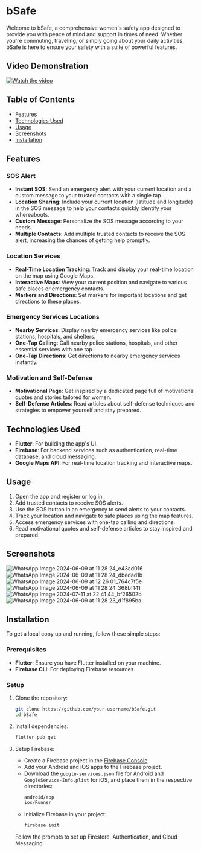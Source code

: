 # bSafe

Welcome to bSafe, a comprehensive women's safety app designed to provide you with peace of mind and support in times of need. Whether you're commuting, traveling, or simply going about your daily activities, bSafe is here to ensure your safety with a suite of powerful features.

## Video Demonstration

[![Watch the video](https://img.youtube.com/vi/gUbb2mIZKwU/0.jpg)](https://youtu.be/gUbb2mIZKwU)


## Table of Contents
- [Features](#features)
- [Technologies Used](#technologies-used)
- [Usage](#usage)
- [Screenshots](#screenshots)
- [Installation](#installation)

## Features

### SOS Alert
- **Instant SOS**: Send an emergency alert with your current location and a custom message to your trusted contacts with a single tap.
- **Location Sharing**: Include your current location (latitude and longitude) in the SOS message to help your contacts quickly identify your whereabouts.
- **Custom Message**: Personalize the SOS message according to your needs.
- **Multiple Contacts**: Add multiple trusted contacts to receive the SOS alert, increasing the chances of getting help promptly.

### Location Services
- **Real-Time Location Tracking**: Track and display your real-time location on the map using Google Maps.
- **Interactive Maps**: View your current position and navigate to various safe places or emergency contacts.
- **Markers and Directions**: Set markers for important locations and get directions to these places.

### Emergency Services Locations
- **Nearby Services**: Display nearby emergency services like police stations, hospitals, and shelters.
- **One-Tap Calling**: Call nearby police stations, hospitals, and other essential services with one tap.
- **One-Tap Directions**: Get directions to nearby emergency services instantly.

### Motivation and Self-Defense
- **Motivational Page**: Get inspired by a dedicated page full of motivational quotes and stories tailored for women.
- **Self-Defense Articles**: Read articles about self-defense techniques and strategies to empower yourself and stay prepared.

## Technologies Used
- **Flutter**: For building the app's UI.
- **Firebase**: For backend services such as authentication, real-time database, and cloud messaging.
- **Google Maps API**: For real-time location tracking and interactive maps.

## Usage

1. Open the app and register or log in.
2. Add trusted contacts to receive SOS alerts.
3. Use the SOS button in an emergency to send alerts to your contacts.
4. Track your location and navigate to safe places using the map features.
5. Access emergency services with one-tap calling and directions.
6. Read motivational quotes and self-defense articles to stay inspired and prepared.

## Screenshots
![WhatsApp Image 2024-06-09 at 11 28 24_e43ad016](https://github.com/ajax-39/CodeClauseInternship_bSafe/assets/129135590/df66c66c-b11d-4e8c-8236-d86ab80ad258)
![WhatsApp Image 2024-06-09 at 11 28 24_dbedad1b](https://github.com/ajax-39/CodeClauseInternship_bSafe/assets/129135590/d98e74fe-dd67-4dc6-ad9c-23dd7e43150e)
![WhatsApp Image 2024-06-09 at 12 26 01_764c7f5e](https://github.com/ajax-39/CodeClauseInternship_bSafe/assets/129135590/21954a1b-02c8-4ce0-a331-2613330ce3a7)
![WhatsApp Image 2024-06-09 at 11 28 24_368bf141](https://github.com/ajax-39/CodeClauseInternship_bSafe/assets/129135590/78f620b3-bb48-4b68-a4e2-96d5ffc9e3af)
![WhatsApp Image 2024-07-11 at 22 41 44_bf26502b](https://github.com/ajax-39/CodeClauseInternship_bSafe/assets/129135590/d6dd642c-cad3-4b26-9dd8-23a3fdf9a078)
![WhatsApp Image 2024-06-09 at 11 28 23_d1f895ba](https://github.com/ajax-39/CodeClauseInternship_bSafe/assets/129135590/bff30f8e-26e6-4a38-bff0-285e56939479)


## Installation

To get a local copy up and running, follow these simple steps:

### Prerequisites
- **Flutter**: Ensure you have Flutter installed on your machine.
- **Firebase CLI**: For deploying Firebase resources.

### Setup

1. Clone the repository:
    ```bash
    git clone https://github.com/your-username/bSafe.git
    cd bSafe
    ```

2. Install dependencies:
    ```bash
    flutter pub get
    ```

3. Setup Firebase:
    - Create a Firebase project in the [Firebase Console](https://console.firebase.google.com/).
    - Add your Android and iOS apps to the Firebase project.
    - Download the `google-services.json` file for Android and `GoogleService-Info.plist` for iOS, and place them in the respective directories:
        ```bash
        android/app
        ios/Runner
        ```
    - Initialize Firebase in your project:
        ```bash
        firebase init
        ```
    Follow the prompts to set up Firestore, Authentication, and Cloud Messaging.

